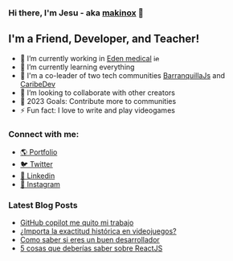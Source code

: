 ﻿### Hi there, I'm Jesu - aka [makinox][website] 👋

## I'm a Friend, Developer, and Teacher!

- 🔭 I’m currently working in [Eden medical](https://evacenter.com/) <img alt="jesusbossa.dev" width="13px" src="https://assets-global.website-files.com/64778885f71ce3a07213e092/64b5e5896c8a2733e0702955_Favicon%20180x180%20(2).jpg" />
- 🌱 I’m currently learning everything
- 🌆 I'm a co-leader of two tech communities [BarranquillaJs](https://barranquillajs.org/) and [CaribeDev](https://caribedev.org/)
- 👯 I’m looking to collaborate with other creators
- 🥅 2023 Goals: Contribute more to communities
- ⚡ Fun fact: I love to write and play videogames

### Connect with me:

- [🌎 Portfolio][website]
- [🐦 Twitter][twitter]
- [💼 Linkedin][linkedin]
- [📸 Instagram][instagram]


### Latest Blog Posts

<!-- BLOG-POST-LIST:START -->

- [GitHub copilot me quito mi trabajo](https://voib.jesusbossa.dev/article/GitHub_copilot_me_quito_mi_trabajo)
- [¿Importa la exactitud histórica en videojuegos?](https://voib.jesusbossa.dev/article/Importa_la_exactitud_historica_en_videojuegos)
- [Como saber si eres un buen desarrollador](https://voib.jesusbossa.dev/article/Como_ser_un_buen_desarrollador)
- [5 cosas que deberías saber sobre ReactJS](https://voib.jesusbossa.dev/article/5_cosas_que_deber%C3%ADas_saber_sobre_ReactJS)
<!-- BLOG-POST-LIST:END -->

[website]: https://jesusbossa.dev/
[twitter]: https://twitter.com/jesMakinox
[instagram]: https://www.instagram.com/jesusbossa.dev
[linkedin]: https://www.linkedin.com/in/makinox/
[webdevplaylist]: https://www.youtube.com/playlist?list=PLkwxH9e_vrAJ0WbEsFA9W3I1W-g_BTsbt
[jsplaylist]: https://www.youtube.com/playlist?list=PLkwxH9e_vrALRJKu7wfXby3MKeflhTu6B
[cssplaylist]: https://www.youtube.com/playlist?list=PLkwxH9e_vrALSdvZuEh6gqQdmDoDIoqz4
[reactplaylist]: https://www.youtube.com/playlist?list=PLkwxH9e_vrAK4TdffpxKY3QGyHCpxFcQ0
